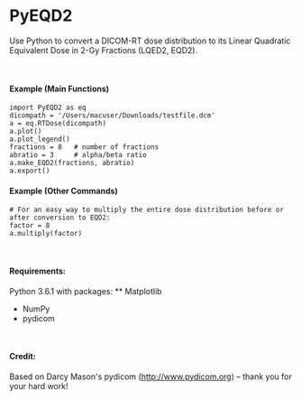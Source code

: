 


# PyEQD2
Use Python to convert a DICOM-RT dose distribution to its Linear Quadratic Equivalent Dose in 2-Gy Fractions (LQED2, EQD2).

<br />

#### Example (Main Functions)
```
import PyEQD2 as eq
dicompath = '/Users/macuser/Downloads/testfile.dcm'
a = eq.RTDose(dicompath)
a.plot()
a.plot_legend()
fractions = 8   # number of fractions
abratio = 3     # alpha/beta ratio
a.make_EQD2(fractions, abratio)
a.export()
```

#### Example (Other Commands)
```
# For an easy way to multiply the entire dose distribution before or after conversion to EQD2:
factor = 8
a.multiply(factor)
```
<br />

#### Requirements:
Python 3.6.1 with packages:
** Matplotlib
* NumPy
* pydicom

<br />

#### Credit: 
Based on Darcy Mason's pydicom (http://www.pydicom.org) – thank you for your hard work!

